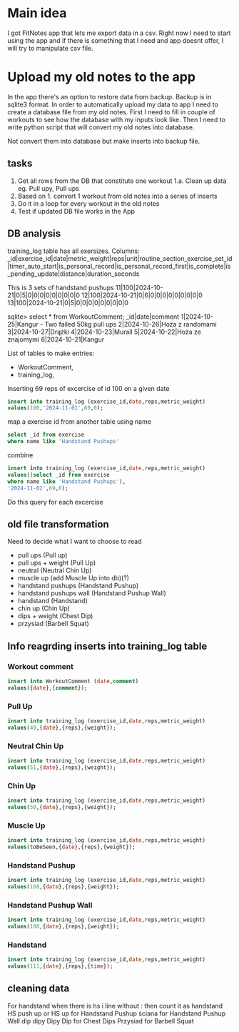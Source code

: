 # Main idea
I got FitNotes app that lets me export data in a csv.
Right now I need to start using the app and if there is something that I need and app doesnt offer, I will try to manipulate csv file.

# Upload my old notes to the app
In the app there's an option to restore data from backup. Backup is in sqlite3 format. In order to automatically upload my data to app I need to create a database file from my old notes.
First I need to fill in couple of workouts to see how the database with my inputs look like. Then I need to write python script that will convert my old notes into database.

Not convert them into database but make inserts into backup file.

## tasks
1. Get all rows from the DB that constitute one workout
1.a. Clean up data eg. Pull upy, Pull ups 
2. Based on 1. convert 1 workout from old notes into a series of inserts
3. Do it in a loop for every workout in the old notes
4. Test if updated DB file works in the App

## DB analysis
training_log table has all exersizes. Columns:
_id|exercise_id|date|metric_weight|reps|unit|routine_section_exercise_set_id|timer_auto_start|is_personal_record|is_personal_record_first|is_complete|is_pending_update|distance|duration_seconds

This is 3 sets of handstand pushups
11|100|2024-10-21|0|5|0|0|0|0|0|0|0|0|0
12|100|2024-10-21|0|6|0|0|0|0|0|0|0|0|0
13|100|2024-10-21|0|5|0|0|0|0|0|0|0|0|0

sqlite> select * from WorkoutComment;
_id|date|comment
1|2024-10-25|Kangur - Two failed 50kg pull ups
2|2024-10-26|Hoża z randomami
3|2024-10-27|Drążki
4|2024-10-23|Murall
5|2024-10-22|Hoża ze znajomymi
6|2024-10-21|Kangur

List of tables to make entries:
- WorkoutComment,
- training_log,


Inserting 69 reps of excercise of id 100 on a given date
``` sql
insert into training_log (exercise_id,date,reps,metric_weight)
values(100,'2024-11-01',69,0);
```
map a exercise id from another table using name
```sql
select _id from exercise
where name like 'Handstand Pushups'
```
combine
```sql
insert into training_log (exercise_id,date,reps,metric_weight)
values((select _id from exercise
where name like 'Handstand Pushups'),
'2024-11-02',69,0);
```
Do this query for each excercise
## old file transformation
Need to decide what I want to choose to read
- pull ups (Pull up)
- pull ups + weight (Pull Up)
- neutral (Neutral Chin Up)
- muscle up (add Muscle Up into db)(?)
- handstand pushups (Handstand Pushup)
- handstand pushups wall (Handstand Pushup Wall)
- handstand (Handstand)
- chin up (Chin Up)
- dips + weight (Chest Dip)
- przysiad (Barbell Squat)

## Info reagrding inserts into training_log table

### Workout comment
```sql
insert into WorkoutComment (date,comment)
values({date},{comment});
```
### Pull Up
```sql
insert into training_log (exercise_id,date,reps,metric_weight)
values(49,{date},{reps},{weight});
```
### Neutral Chin Up
```sql
insert into training_log (exercise_id,date,reps,metric_weight)
values(51,{date},{reps},{weight});
```
### Chin Up
```sql
insert into training_log (exercise_id,date,reps,metric_weight)
values(50,{date},{reps},{weight});
```
### Muscle Up
```sql
insert into training_log (exercise_id,date,reps,metric_weight)
values(toBeSeen,{date},{reps},{weight});
```
### Handstand Pushup
```sql
insert into training_log (exercise_id,date,reps,metric_weight)
values(108,{date},{reps},{weight});
```
### Handstand Pushup Wall
```sql
insert into training_log (exercise_id,date,reps,metric_weight)
values(100,{date},{reps},{weight});
```
### Handstand
```sql
insert into training_log (exercise_id,date,reps,metric_weight)
values(111,{date},{reps},{time});
```

## cleaning data
For handstand when there is hs i line without : then count it as handstand
HS push up or HS up for Handstand Pushup
ściana for Handstand Pushup Wall
dip dipy Dipy Dip for Chest Dips
Przysiad for Barbell Squat